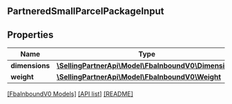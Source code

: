 ## PartneredSmallParcelPackageInput

## Properties

Name | Type | Description | Notes
------------ | ------------- | ------------- | -------------
**dimensions** | [**\SellingPartnerApi\Model\FbaInboundV0\Dimensions**](Dimensions.md) |  |
**weight** | [**\SellingPartnerApi\Model\FbaInboundV0\Weight**](Weight.md) |  |

[[FbaInboundV0 Models]](../) [[API list]](../../Api) [[README]](../../../README.md)
